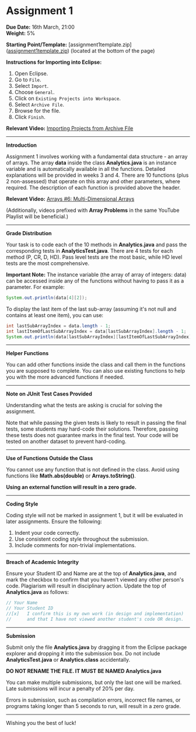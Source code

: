 # Assignment 1

**Due Date:** 16th March, 21:00  
**Weight:** 5%

**Starting Point/Template:** [assignment1template.zip](<ins>assignment1template.zip</ins>) (located at the bottom of the page)

**Instructions for Importing into Eclipse:**

1. Open Eclipse.
2. Go to `File`.
3. Select `Import`.
4. Choose `General`.
5. Click on `Existing Projects into Workspace`.
6. Select `Archive File`.
7. Browse for the file.
8. Click `Finish`.

**Relevant Video:** [Importing Projects from Archive File](https://www.youtube.com/watch?list=PL25sMKw559Gg9xlmLVLkmpS5XZJ-pvCd-&v=enbPj-RvXdE)

---

**Introduction**

Assignment 1 involves working with a fundamental data structure - an array of arrays. The array **data** inside the class **Analytics.java** is an instance variable and is automatically available in all the functions. Detailed explanations will be provided in weeks 3 and 4. There are 10 functions (plus 2 non-assessed) that operate on this array and other parameters, where required. The description of each function is provided above the header.

**Relevant Video:** [Arrays #6: Multi-Dimensional Arrays](https://www.youtube.com/watch?list=PL25sMKw559Gg9xlmLVLkmpS5XZJ-pvCd-&v=TgGm7lScfeA)

(Additionally, videos prefixed with **Array Problems** in the same YouTube Playlist will be beneficial.)

---

**Grade Distribution**

Your task is to code each of the 10 methods in **Analytics.java** and pass the corresponding tests in **AnalyticsTest.java**. There are 4 tests for each method (P, CR, D, HD). Pass level tests are the most basic, while HD level tests are the most comprehensive.

**Important Note:** The instance variable (the array of array of integers: data) can be accessed inside any of the functions without having to pass it as a parameter. For example:

```java
System.out.println(data[4][2]);
```

To display the last item of the last sub-array (assuming it's not null and contains at least one item), you can use:

```java
int lastSubArrayIndex = data.length - 1;
int lastItemOfLastSubArrayIndex = data[lastSubArrayIndex].length - 1;
System.out.println(data[lastSubArrayIndex][lastItemOfLastSubArrayIndex]);
```

---

**Helper Functions**

You can add other functions inside the class and call them in the functions you are supposed to complete. You can also use existing functions to help you with the more advanced functions if needed.

---

**Note on JUnit Test Cases Provided**

Understanding what the tests are asking is crucial for solving the assignment.

Note that while passing the given tests is likely to result in passing the final tests, some students may hard-code their solutions. Therefore, passing these tests does not guarantee marks in the final test. Your code will be tested on another dataset to prevent hard-coding.

---

**Use of Functions Outside the Class**

You cannot use any function that is not defined in the class. Avoid using functions like **Math.abs(double)** or **Arrays.toString()**.

**Using an external function will result in a zero grade.**

---

**Coding Style**

Coding style will not be marked in assignment 1, but it will be evaluated in later assignments. Ensure the following:

1. Indent your code correctly.
2. Use consistent coding style throughout the submission.
3. Include comments for non-trivial implementations.

---

**Breach of Academic Integrity**

Ensure your Student ID and Name are at the top of **Analytics.java**, and mark the checkbox to confirm that you haven't viewed any other person's code. Plagiarism will result in disciplinary action. Update the top of **Analytics.java** as follows:

```java
// Your Name
// Your Student ID
//[x]   I confirm this is my own work (in design and implementation) 
//      and that I have not viewed another student's code OR design.
```

---

**Submission**

Submit only the file **Analytics.java** by dragging it from the Eclipse package explorer and dropping it into the submission box. Do not include **AnalyticsTest.java** or **Analytics.class** accidentally.

**DO NOT RENAME THE FILE. IT MUST BE NAMED Analytics.java**

You can make multiple submissions, but only the last one will be marked. Late submissions will incur a penalty of 20% per day.

Errors in submission, such as compilation errors, incorrect file names, or programs taking longer than 5 seconds to run, will result in a zero grade.

---

Wishing you the best of luck!
```  
